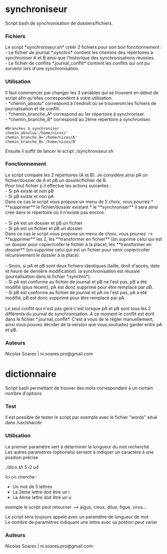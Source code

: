 # synchroniseur
Script bash de synchronisation de dossiers/fichiers.<br/>

<h3>Fichiers</h3>
Le script *synchroniseur.sh* créér 2 fichiers pour son bon fonctionnement :<br/>
- Le fichier de journal *.synchro* contient les chemins des répertoires à synchroniser A et B ainsi que l'historique des synchronisations réussies.<br/>
- Le fichier de conflits *.journal_conflit* contient les conflits qui ont pu survenir lors d'une synchronisation.


<h3>Utilisation</h3>
Il faut commencer par changer les 3 variables qui se trouvent en début de script afin qu'elles correspondent à votre utilisation.<br/>
- *chemin_absolu* correspond à l'endroit où se trouveront les fichiers de journalisation et de conflit.<br/>
- *chemin_branche_A* correspond au 1er répertoire à synchroniser.<br/>
- *chemin_branche_B* correspond au 2ème répertoire à synchroniser.

<pre><code>#branches à synchroniser
chemin_absolu='/home/nicos/'
chemin_branche_A='/home/nicos/A'
chemin_branche_B='/home/nicos/B'</code></pre>

Ensuite il suffit de lancer le script *./synchroniseur.sh*<br/>

<h3>Fonctionnement</h3>
Le script compare les 2 répertoires (A et B). Je considère ainsi pA un fichier/dossier de A et pB un dossier/fichier de B.<br/>
Pour tout fichier p il effectue les actions suivantes :<br/>
- Si pA existe et non pB<br/>
- Si pB existe et non pA<br/>
Dans ce cas le script vous propose un menu de 2 choix, vous pourrez 
* **supprimer** le fichier/dossier existant
* le **synchroniser** il sera ainsi créé dans le répertoire où il n'existe pas encore.<br/>
<br/>
- Si pA est un dossier et pB un fichier<br/>
- Si pA est un fichier et pB un dossier<br/>
Dans ce cas le script vous propose un menu de choix, vous pourrez --> **supprimer** les 2, les **transformer en fichier** (on suprime celui qui est un dossier pour copier/coller le fichier à la place), les **transformer en dossier** (on supprime celui qui est un fichier pour venir copier/coller récursivement le dossier à la place).<br/>
<br/>
- Sinon, si pA et pB sont deux fichiers identiques (taille, droit d'accès, date et heure de dernière modification). la synchronisation est réussie (journalisation dans le fichier *.synchro*).<br/>
- Si pA est conforme au fichier de journal et pB ne l'est pas, pB a été modifié (plus récent), pA est donc supprimé pour être remplacé par pB.<br/>
- Si pB est conforme au fichier de journal et pA ne l'est pas, pA a été modifié, pB est donc supprimé pour être remplacé par pA.<br/>
<br/>
Le seul conflit qui n'est pas géré c'est lorsque pA et pB sont tous les 2 différents du journal de synchronisation. A ce moment le conflit est écrit dans le fichier *.journal_conflit*. C'est à vous de le régler manuellement, ainsi vous pouvez décider de la version que vous souhaitez garder entre pA et pB.<br/>


<h3>Auteurs</h3>
Nicolas Soares | ni.soares.pro@gmail.com


# dictionnaire
Script bash permettant de trouver des mots correspondant à un certain nombre d'options



<h3>Test</h3>
Il est possible de tester le script par exemple avec le fichier "words" situé dans /usr/shar/dir

<h3>Utilisation</h3>
Le premier paramètre sert à déterminer la longueur du mot recherché<br/>
Les autres paramètres (optionels) servent à indiquer un caractère à une position précise

*./dico.sh 5 i2 u4*

Ici on cherche :
- Un mot de 5 lettres 
- La 2ème lettre doit être un i
- La 4ème lettre doit être un u

exemple le script peut retourner --> aigus, cieux, dilue, figue, virus...

Le script sera toujours appelé avec un paramètre de longueur de mot<br/>
Le nombre de paramètres indiquant une lettre avec sa postion peut varier 

<h3>Auteurs</h3>
Nicolas Soares | ni.soares.pro@gmail.com

